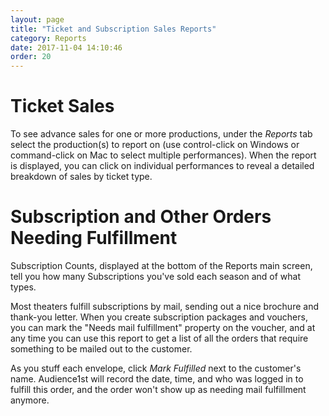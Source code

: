 ```yaml
---
layout: page
title: "Ticket and Subscription Sales Reports"
category: Reports
date: 2017-11-04 14:10:46
order: 20
---
```



# Ticket Sales

To see advance sales for one or more productions, under the _Reports_
tab select the production(s) to report on (use control-click on Windows
or command-click on Mac to select multiple performances).  When the
report is displayed, you can click on individual performances to reveal
a detailed breakdown of sales by ticket type.



# Subscription and Other Orders Needing Fulfillment

Subscription Counts, displayed at the bottom of the Reports main screen,
tell you how many Subscriptions you've sold each season and of what
types.

Most theaters fulfill subscriptions by mail, sending out a nice brochure and thank-you letter.  When you create subscription packages and vouchers, you can mark the "Needs mail fulfillment" property on the voucher, and at any time you can use this report to get a list of all the orders that require something to be mailed out to the customer.

As you stuff each envelope, click _Mark Fulfilled_ next to the customer's name.  Audience1st will record the date, time, and who was logged in to fulfill this order, and the order won't show up as needing mail fulfillment anymore.
